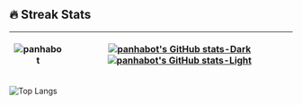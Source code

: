 
    


## 🔥 Streak Stats
|<p align="center"><img align="center" src="https://github-readme-streak-stats.herokuapp.com/?user=panhabot&theme=dark" alt="panhabot" /></p>|[![panhabot's GitHub stats-Dark](https://github-readme-stats.vercel.app/api?username=panhabot\&show_icons=true\&theme=dark#gh-dark-mode-only)](https://github.com/anuraghazra/github-readme-stats#responsive-card-theme#gh-dark-mode-only) [![panhabot's GitHub stats-Light](https://github-readme-stats.vercel.app/api?username=panhabot\&show_icons=true\&theme=default#gh-light-mode-only)](https://github.com/anuraghazra/github-readme-stats#responsive-card-theme#gh-light-mode-only) |
| ------------- | ------------- |

![Top Langs](https://github-readme-stats.vercel.app/api/top-langs/?username=panhabot&layout=compact&theme=dark)








